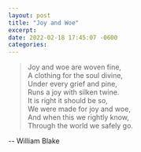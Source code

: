 ```yaml
---
layout: post
title: "Joy and Woe"
excerpt: 
date: 2022-02-18 17:45:07 -0600
categories: 
---
```


> Joy and woe are woven fine,  
> A clothing for the soul divine,  
> Under every grief and pine,  
> Runs a joy with silken twine.  
> It is right it should be so,  
> We were made for joy and woe,  
> And when this we rightly know,  
> Through the world we safely go.  

-- William Blake